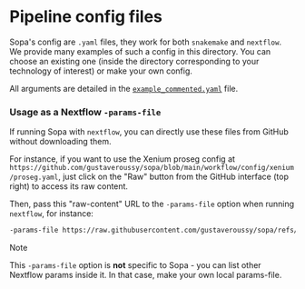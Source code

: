 # Pipeline config files

Sopa's config are `.yaml` files, they work for both `snakemake` and `nextflow`. We provide many examples of such a config in this directory.
You can choose an existing one (inside the directory corresponding to your technology of interest) or make your own config.

All arguments are detailed in the [`example_commented.yaml`](https://github.com/gustaveroussy/sopa/blob/main/workflow/config/example_commented.yaml) file.

### Usage as a Nextflow `-params-file`

If running Sopa with `nextflow`, you can directly use these files from GitHub without downloading them.

For instance, if you want to use the Xenium proseg config at `https://github.com/gustaveroussy/sopa/blob/main/workflow/config/xenium/proseg.yaml`, just click on the "Raw" button from the GitHub interface (top right) to access its raw content.

Then, pass this "raw-content" URL to the `-params-file` option when running `nextflow`, for instance:

```sh
-params-file https://raw.githubusercontent.com/gustaveroussy/sopa/refs/heads/main/workflow/config/xenium/proseg.yaml
```

> [!NOTE]
> This `-params-file` option is **not** specific to Sopa - you can list other Nextflow params inside it. In that case, make your own local params-file.
